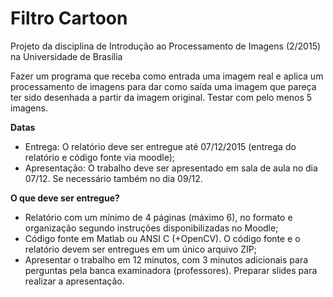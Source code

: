 # Filtro Cartoon
Projeto da disciplina de Introdução ao Processamento de Imagens (2/2015) na Universidade de Brasília

  Fazer um programa que receba como entrada uma imagem real e aplica um
processamento de imagens para dar como saída uma imagem que pareça ter sido desenhada a
partir da imagem original. Testar com pelo menos 5 imagens.

**Datas**
 - Entrega: O relatório deve ser entregue até 07/12/2015 (entrega do relatório e código
fonte via moodle);
 - Apresentação: O trabalho deve ser apresentado em sala de aula no dia 07/12. Se
necessário também no dia 09/12.

**O que deve ser entregue?**
 - Relatório com um mínimo de 4 páginas (máximo 6), no formato e organização segundo
instruções disponibilizadas no Moodle;
 - Código fonte em Matlab ou ANSI C (+OpenCV). O código fonte e o relatório devem ser
entregues em um único arquivo ZIP;
 - Apresentar o trabalho em 12 minutos, com 3 minutos adicionais para perguntas pela
banca examinadora (professores). Preparar slides para realizar a apresentação.
